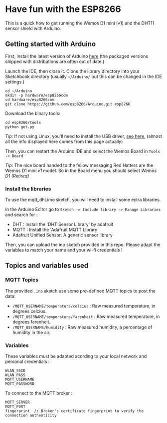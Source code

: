 # Have fun with the ESP8266

This is a quick how to get running the Wemos D1 mini (v1) and the DHT11 sensor shield with Arduino.

## Getting started with Arduino

First, install the latest version of Arduino [here](https://www.arduino.cc/en/Main/Software) (the packaged versions shipped with distributions are often out of date.)

Launch the IDE, then close it.
Clone the library directory into your Sketchbook directory (usually `~/Arduino/` but this can be changed in the IDE settings.)
```
cd ~/Arduino
mkdir -p hardware/esp8266com
cd hardware/esp8266com
git clone https://github.com/esp8266/Arduino.git esp8266
```

Download the binary tools:
```
cd esp8266/tools
python get.py
```

*Tip:* If not using Linux, you'll need to install the USB driver, [see here.](https://www.wemos.cc/tutorial/get-started-arduino.html) (almost all the info displayed here comes from this page actually)

Then, you can restart the Arduino IDE and select the Wemos Board in `Tools -> Board`

*Tip*: The nice board handed to the fellow messaging Red Hatters are the Wemos D1 mini *v1* model. So in the Board menu you should select *Wemos D1 (Retired)*


### Install the libraries
To use the mqtt_dht.imo sketch, you will need to install some extra libraries.

In the Arduino Editor go to `Sketch -> Include library -> Manage Libraries` and search for :
 - DHT : Install the 'DHT Sensor Library' by adafruit
 - MQTT : Install the 'Adafruit MQTT Library'
 - Adafruit Unified Sensor: A generic sensor library

 Then, you can upload the ino sketch provided in this repo.
 Please adapt the variables to match your name and your wi-fi credentials !

## Topics and variables used

### MQTT Topics
The provided `.ino` sketch use some pre-defined MQTT topics to post the data:
- `/MQTT_USERNAME/temperature/celcius` : Raw measured temperature, in degrees celcius.
- `/MQTT_USERNAME/temperature/farenheit` : Raw measured temperature, in degrees farenheit.
- `/MQTT_USERNAME/humidity` : Raw measured humidity, a percentage of humidity in the air.

### Variables

These variables must be adapted acording to your local network and personal credentials :
```
WLAN_SSID
WLAN_PASS
MQTT_USERNAME
MQTT_PASSWORD
```

To connect to the MQTT broker :
```
MQTT_SERVER
MQTT_PORT
fingerprint  // Broker's certificate fingerprint to verify the connection authenticity
```
